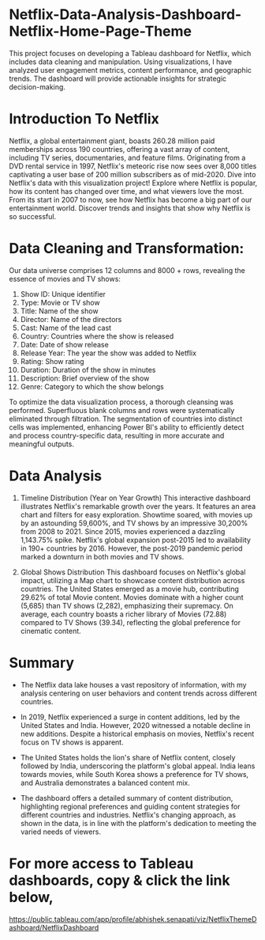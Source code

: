 # Netflix-Data-Analysis-Dashboard-Netflix-Home-Page-Theme
This project focuses on developing a Tableau dashboard for Netflix, which includes data cleaning and manipulation. Using visualizations, I have analyzed user engagement metrics, content performance, and geographic trends. The dashboard will provide actionable insights for strategic decision-making.
# Introduction To Netflix
Netflix, a global entertainment giant, boasts 260.28 million paid memberships across 190 countries, offering a vast array of content, including TV series, documentaries, and feature films. Originating from a DVD rental service in 1997, Netflix's meteoric rise now sees over 8,000 titles captivating a user base of 200 million subscribers as of mid-2020.
Dive into Netflix's data with this visualization project! Explore where Netflix is popular, how its content has changed over time, and what viewers love the most. 
From its start in 2007 to now, see how Netflix has become a big part of our entertainment world. Discover trends and insights that show why Netflix is so successful.
# Data Cleaning and Transformation:
Our data universe comprises 12 columns and 8000 + rows, revealing the essence of movies and TV shows:
1. Show ID: Unique identifier
2. Type: Movie or TV show
3. Title: Name of the show
4. Director: Name of the directors
5. Cast: Name of the lead cast
6. Country: Countries where the show is released
7. Date: Date of show release
8. Release Year: The year the show was added to Netflix
9. Rating: Show rating
10. Duration: Duration of the show in minutes
11. Description: Brief overview of the show
12. Genre: Category to which the show belongs
    
To optimize the data visualization process, a thorough cleansing was performed. Superfluous blank columns and rows were systematically eliminated through filtration. The segmentation of countries into distinct cells was implemented, enhancing Power BI's ability to efficiently detect and process country-specific data, resulting in more accurate and meaningful outputs.

# Data Analysis

1. Timeline Distribution (Year on Year Growth)
This interactive dashboard illustrates Netflix's remarkable growth over the years. It features an area chart and filters for easy exploration. Showtime soared, with movies up by an astounding 59,600%, and TV shows by an impressive 30,200% from 2008 to 2021. Since 2015, movies experienced a dazzling 1,143.75% spike. Netflix's global expansion post-2015 led to availability in 190+ countries by 2016. However, the post-2019 pandemic period marked a downturn in both movies and TV shows.

2. Global Shows Distribution
This dashboard focuses on Netflix's global impact, utilizing a Map chart to showcase content distribution across countries. The United States emerged as a movie hub, contributing 29.62% of total Movie content. Movies dominate with a higher count (5,685) than TV shows (2,282), emphasizing their supremacy. On average, each country boasts a richer library of Movies (72.88) compared to TV Shows (39.34), reflecting the global preference for cinematic content.

# Summary

- The Netflix data lake houses a vast repository of information, with my analysis centering on user behaviors and content trends across different countries.

- In 2019, Netflix experienced a surge in content additions, led by the United States and India. However, 2020 witnessed a notable decline in new additions. Despite a historical emphasis on movies, Netflix's recent focus on TV shows is apparent.

- The United States holds the lion's share of Netflix content, closely followed by India, underscoring the platform's global appeal. India leans towards movies, while South Korea shows a preference for TV shows, and Australia demonstrates a balanced content mix.

- The dashboard offers a detailed summary of content distribution, highlighting regional preferences and guiding content strategies for different countries and industries. Netflix's changing approach, as shown in the data, is in line with the platform's dedication to meeting the varied needs of viewers.

# For more access to Tableau dashboards, copy & click the link below, 
https://public.tableau.com/app/profile/abhishek.senapati/viz/NetflixThemeDashboard/NetflixDashboard
